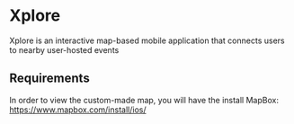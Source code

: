 # Xplore
Xplore is an interactive map-based mobile application that connects users to nearby user-hosted events

## Requirements
In order to view the custom-made map, you will have the install MapBox: https://www.mapbox.com/install/ios/
